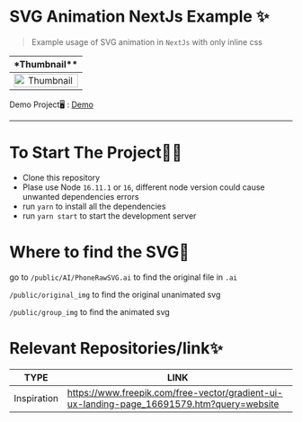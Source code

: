 # SVG Animation NextJs Example ✨

> Example usage of SVG animation in `NextJs` with only inline css

|                                                                                                                                   \*Thumbnail\*\*                                                                                                                                   |
| :---------------------------------------------------------------------------------------------------------------------------------------------------------------------------------------------------------------------------------------------------------------------------------: |
| <a href="https://user-images.githubusercontent.com/64743796/149368150-abac7f8b-0c26-490a-a019-529624ea40f1.png"><img src="https://user-images.githubusercontent.com/64743796/149368150-abac7f8b-0c26-490a-a019-529624ea40f1.png" alt="Thumbnail" style='width:100%'></a><br /><sup> |

Demo Project🖥 : [Demo](https://svg-animation-example.vercel.app/)

<hr/>

# To Start The Project🤷‍♀️

- Clone this repository
- Plase use Node `16.11.1` or `16`, different node version could cause unwanted dependencies errors
- run `yarn` to install all the dependencies
- run `yarn start` to start the development server

# Where to find the SVG🔧

go to
`/public/AI/PhoneRawSVG.ai` to find the original file in `.ai`

`/public/original_img` to find the original unanimated svg

`/public/group_img` to find the animated svg

# Relevant Repositories/link✨

| TYPE        | LINK                                                                                       |
| ----------- | ------------------------------------------------------------------------------------------ |
| Inspiration | https://www.freepik.com/free-vector/gradient-ui-ux-landing-page_16691579.htm?query=website |
